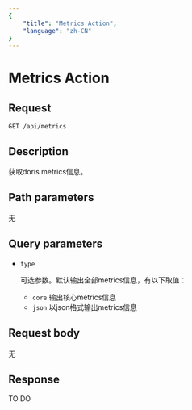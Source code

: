 ```yaml
---
{
    "title": "Metrics Action",
    "language": "zh-CN"
}
---
```


# Metrics Action

## Request

`GET /api/metrics`

## Description

获取doris metrics信息。
    
## Path parameters

无

## Query parameters

* `type`

    可选参数。默认输出全部metrics信息，有以下取值：
    - `core` 输出核心metrics信息
    - `json` 以json格式输出metrics信息

## Request body

无

## Response

TO DO